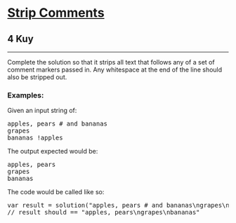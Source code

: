 <h1><a href="https://www.codewars.com/kata/51c8e37cee245da6b40000bd">Strip Comments</a></h1>
<h2>4 Kuy</h2>
<hr>
<p>Complete the solution so that it strips all text that follows any of a set of comment markers passed in. 
Any whitespace at the end of the line should also be stripped out.</p>
<h3>Examples:</h3>
<p>Given an input string of:</p>
<pre>
apples, pears # and bananas
grapes
bananas !apples
</pre>
<p>The output expected would be:</p>
<pre>
apples, pears
grapes
bananas
</pre>
<p>The code would be called like so:</p>
<pre>
var result = solution("apples, pears # and bananas\ngrapes\nbananas !apples", ["#", "!"])
// result should == "apples, pears\ngrapes\nbananas"
</pre>
